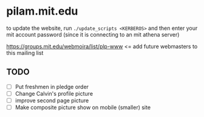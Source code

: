 pilam.mit.edu
=============

to update the website, run `./update_scripts <KERBEROS>`
   and then enter your mit account password
   (since it is connecting to an mit athena server)

https://groups.mit.edu/webmoira/list/plp-www <= add future webmasters to this mailing list


TODO
----
- [ ] Put freshmen in pledge order
- [ ] Change Calvin's profile picture
- [ ] improve second page picture
- [ ] Make composite picture show on mobile (smaller) site

